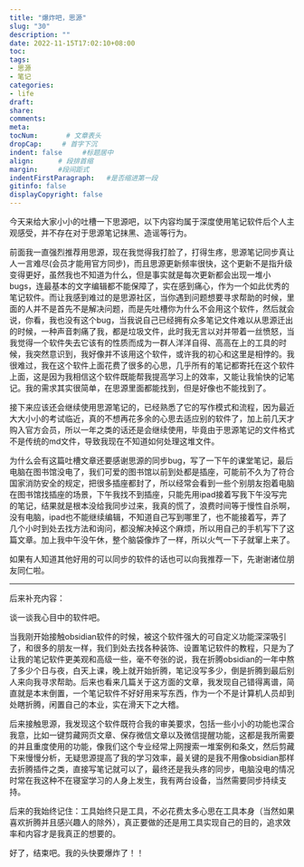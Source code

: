 ```yaml
---
title: "爆炸吧，思源"
slug: "30"
description: ""
date: 2022-11-15T17:02:10+08:00
toc: 
tags: 
- 思源
- 笔记
categories:
- life
draft: 
share:
comments:
meta: 
tocNum:       # 文章表头
dropCap:     # 首字下沉
indent: false     #标题居中
align:      # 段排首缩
margin:     #段间距式
indentFirstParagraph:   #是否缩进第一段
gitinfo: false
displayCopyright: false
---
```


今天来给大家小小的吐槽一下思源吧，以下内容均属于深度使用笔记软件后个人主观感受，并不存在对于思源笔记抹黑、造谣等行为。

前面我一直强烈推荐用思源，现在我觉得我打脸了，打得生疼，思源笔记同步真让人一言难尽(会员才能用官方同步)，而且思源更新频率很快，这个更新不是指升级变得更好，虽然我也不知道为什么，但是事实就是每次更新都会出现一堆小bugs，连最基本的文字编辑都不能保障了，实在感到痛心，作为一个如此优秀的笔记软件。而让我感到难过的是思源社区，当你遇到问题想要寻求帮助的时候，里面的人并不是首先不是解决问题，而是先吐槽你为什么不会用这个软件，然后就会说，你看，我也没有这个bug，当我说自己已经拥有众多笔记文件难以从思源迁出的时候，一种声音刺痛了我，都是垃圾文件，此时我无言以对并带着一丝愤怒，当我觉得一个软件失去它该有的性质而成为一群人洋洋自得、高高在上的工具的时候，我突然意识到，我好像并不该用这个软件，或许我的初心和这里是相悖的。我很难过，我在这个软件上面花费了很多的心思，几乎所有的笔记都寄托在这个软件上面，这是因为我相信这个软件既能帮我提高学习上的效率，又能让我愉快的记笔记。我的需求其实很简单，在思源里面都能找到，但是好像也不能找到了。

接下来应该还会继续使用思源笔记的，已经熟悉了它的写作模式和流程，因为最近大大小小的考试临近，真的不想再花多余的心思去适应别的软件了，加上前几天才购入官方会员，所以一年之类的话还是会继续使用，毕竟由于思源笔记的文件格式不是传统的md文件，导致我现在不知道如何处理这堆文件。

为什么会有这篇吐槽文章还要感谢思源的同步bug，写了一下午的课堂笔记，最后电脑在图书馆没电了，我们可爱的图书馆以前到处都是插座，可能前不久为了符合国家消防安全的规定，把很多插座都封了，所以经常会看到一些个别朋友抱着电脑在图书馆找插座的场景，下午我找不到插座，只能先用ipad接着写我下午没写完的笔记，结果就是根本没给我同步过来，我真的慌了，浪费时间等于慢性自杀啊，没有电脑，ipad也不能继续编辑，不知道自己写到哪里了，也不能接着写，弄了几个小时到处去找方法和询问，都没解决掉这个麻烦，所以用自己的手机写下了这篇文章。加上我中午没午休，整个脑袋像炸了一样，所以火气一下子就窜上来了。

如果有人知道其他好用的可以同步的软件的话也可以向我推荐一下，先谢谢诸位朋友同仁啦。

---

后来补充内容：

谈一谈我心目中的软件吧。

当我刚开始接触obsidian软件的时候，被这个软件强大的可自定义功能深深吸引了，和很多的朋友一样，我们到处去找各种装饰、设置笔记软件的教程，只是为了让我的笔记软件更美观和高级一些，毫不夸张的说，我在折腾obsidian的一年中熬了多少个日与夜，白天上课，晚上就开始折腾，笔记没写多少，倒是折腾到最后别人来向我寻求帮助。后来也看来几篇关于这方面的文章，我发现自己错得离谱，简直就是本末倒置，一个笔记软件不好好用来写东西，作为一个不是计算机人员却到处瞎折腾，闲置自己的本业，实在滑天下之大稽。

后来接触思源，我发现这个软件既符合我的审美要求，包括一些小小的功能也深合我意，比如一键剪藏网页文章、保存微信文章以及微信提醒功能，这都是我所需要的并且重度使用的功能，像我们这个专业经常上网搜索一堆案例和条文，然后剪藏下来慢慢分析，无疑思源提高了我的学习效率，最关键的是我不用像obsidian那样去折腾插件之类，直接写笔记就可以了，最终还是我头疼的同步，电脑没电的情况时常在我这种不在寝室学习的人身上发生，我有两台设备，当然需要同步持续支持。

后来的我始终记住：工具始终只是工具，不必花费太多心思在工具本身（当然如果喜欢折腾并且感兴趣人的除外），真正要做的还是用工具实现自己的目的，追求效率和内容才是我真正的想要的。

好了，结束吧。我的头快要爆炸了！！
